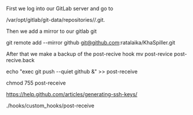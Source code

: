 First we log into our GitLab server and go to

/var/opt/gitlab/git-data/repositories/<group>/<project>.git.

Then we add a mirror to our gitlab git

git remote add --mirror github git@github.com:ratalaika/KhaSpiller.git

After that we make a backup of the post-recive hook
mv post-revice post-recive.back


echo "exec git push --quiet github &" >> post-receive

chmod 755 post-receive

https://help.github.com/articles/generating-ssh-keys/

./hooks/custom_hooks/post-receive
